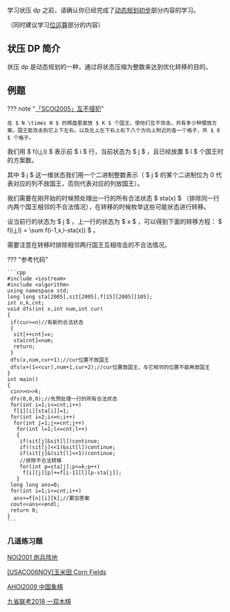 学习状压 dp 之前，请确认你已经完成了[动态规划初步](/dp)部分内容的学习。

（同时建议学习[位运算](/math/bit)部分的内容）

## 状压 DP 简介

状压 dp 是动态规划的一种，通过将状态压缩为整数来达到优化转移的目的。

## 例题

??? note "[「SCOI2005」互不侵犯](https://loj.ac/problem/2153)"

    在 $ N \times N $ 的棋盘里面放 $ K $ 个国王，使他们互不攻击，共有多少种摆放方案。国王能攻击到它上下左右，以及左上左下右上右下八个方向上附近的各一个格子，共 $ 8 $ 个格子。

我们用 $ f(i,j,l) $ 表示前 $ i $ 行，当前状态为 $ j $ ，且已经放置 $ l $ 个国王时的方案数。

其中 $ j $ 这一维状态我们用一个二进制整数表示（ $ j $ 的某个二进制位为 0 代表对应的列不放国王，否则代表对应的列放国王）。

我们需要在刚开始的时候预处理出一行的所有合法状态 $ sta(x) $ （排除同一行内两个国王相邻的不合法情况），在转移的时候枚举这些可能状态进行转移。

设当前行的状态为 $ j $ ，上一行的状态为 $ x $ ，可以得到下面的转移方程： $ f(i,j,l) = \sum f(i-1,x,l-sta(x)) $ 。

需要注意在转移时排除相邻两行国王互相攻击的不合法情况。

??? "参考代码"

    ```cpp
    #include <iostream>
    #include <algorithm>
    using namespace std;
    long long sta[2005],sit[2005],f[15][2005][105];
    int n,k,cnt;
    void dfs(int x,int num,int cur)
    {
     if(cur>=n)//有新的合法状态
     {
      sit[++cnt]=x;
      sta[cnt]=num;
      return;
     }
     dfs(x,num,cur+1);//cur位置不放国王
     dfs(x+(1<<cur),num+1,cur+2);//cur位置放国王，与它相邻的位置不能再放国王
    }
    int main()
    {
     cin>>n>>k;
     dfs(0,0,0);//先预处理一行的所有合法状态
     for(int i=1;i<=cnt;i++)
      f[1][i][sta[i]]=1;
     for(int i=2;i<=n;i++)
      for(int j=1;j<=cnt;j++)
       for(int l=1;l<=cnt;l++)
       {
        if(sit[j]&sit[l])continue;
        if((sit[j]<<1)&sit[l])continue;
        if(sit[j]&(sit[l]<<1))continue;
        //排除不合法转移
        for(int p=sta[j];p<=k;p++)
         f[i][j][p]+=f[i-1][l][p-sta[j]];
       }
     long long ans=0;
     for(int i=1;i<=cnt;i++)
      ans+=f[n][i][k];//累加答案
     cout<<ans<<endl;
     return 0;
    }
    ```

### 几道练习题

[NOI2001 炮兵阵地](https://www.luogu.org/problemnew/show/P2704)

[\[USACO06NOV\]玉米田 Corn Fields](https://www.luogu.org/problemnew/show/P1879)

[AHOI2009 中国象棋](https://www.lydsy.com/JudgeOnline/problem.php?id=1801)

[九省联考2018 一双木棋](https://www.luogu.org/problemnew/show/P4363)
